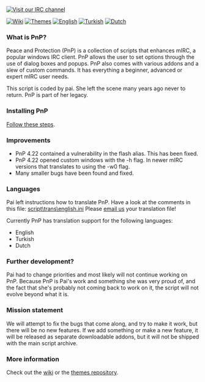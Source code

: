 [![Visit our IRC channel](https://kiwiirc.com/buttons/irc.efnet.org/peace&protection.png)](https://kiwiirc.com/client/irc.efnet.org/#peace&protection)

[![Wiki](https://img.shields.io/badge/Link-Wiki-blue.svg)](https://github.com/solbu/Peace-and-Protection/wiki)
[![Themes](https://img.shields.io/badge/Link-Themes-blue.svg)](https://github.com/solbu/Peace-and-Protection/tree/themes)
[![English](https://img.shields.io/badge/Language-English-green.svg)](https://github.com/solbu/Peace-and-Protection/blob/master/script/trans/english.ini)
[![Turkish](https://img.shields.io/badge/Language-T%C3%BCrk%C3%A7e-green.svg)](https://github.com/solbu/Peace-and-Protection/blob/master/script/trans/turkish.ini)
[![Dutch](https://img.shields.io/badge/Language-Nederlands-green.svg)](https://github.com/solbu/Peace-and-Protection/blob/master/script/trans/nederlands.ini)

### What is PnP?
Peace and Protection (PnP) is a collection of scripts that enhances mIRC, a popular windows IRC client. PnP allows the user to set options through the use of dialog boxes and popups. PnP also comes with various addons and a slew of custom commands. It has everything a beginner, advanced or expert mIRC user needs.

This script is coded by pai. She left the scene many years ago never to return. PnP is part of her legacy.

### Installing PnP
[Follow these steps](https://github.com/solbu/Peace-and-Protection/wiki/Installation).

### Improvements
* PnP 4.22 contained a vulnerability in the flash alias. This has been fixed.
* PnP 4.22 opened custom windows with the -h flag. In newer mIRC versions that translates to using the -w0 flag.
* Many smaller bugs have been found and fixed.

### Languages
Pai left instructions how to translate PnP. Have a look at the comments in this file: [script\trans\english.ini](https://github.com/solbu/Peace-and-Protection/blob/master/script/trans/english.ini) Please [email us](mailto:pnp@login.kristshell.net) your translation file!

Currently PnP has translation support for the following languages:
* English
* Turkish
* Dutch

### Further development?
Pai had to change priorities and most likely will not continue working on PnP. Because PnP is Pai's work and something she was very proud of, and the fact that she's probably not coming back to work on it, the script will not evolve beyond what it is. 

### Mission statement
We will attempt to fix the bugs that come along, and try to make it work, but there will be no new features. If we add something or make a new feature, it will be released as separate downloadable addons, but it will not be shipped with the main script archive.

### More information
Check out the [wiki](https://github.com/solbu/Peace-and-Protection/wiki) or the [themes repository](https://github.com/solbu/Peace-and-Protection/tree/themes).

